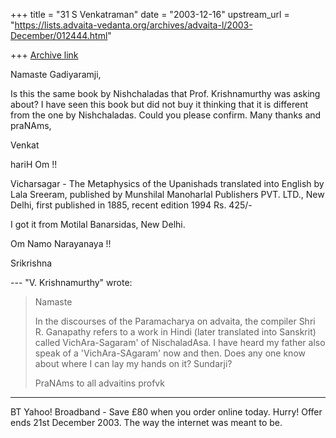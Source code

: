 +++
title = "31 S Venkatraman"
date = "2003-12-16"
upstream_url = "https://lists.advaita-vedanta.org/archives/advaita-l/2003-December/012444.html"

+++
[Archive link](https://lists.advaita-vedanta.org/archives/advaita-l/2003-December/012444.html)

Namaste Gadiyaramji,

Is this the same book by Nishchaladas that Prof. Krishnamurthy was asking about? I have seen this book but did not buy it thinking that it is different from the one by Nishchaladas. Could you please confirm. Many thanks and praNAms,

Venkat


hariH Om  !!

Vicharsagar - The Metaphysics of the Upanishads
translated into English by Lala Sreeram, published by
Munshilal Manoharlal Publishers PVT. LTD., New Delhi,
first published in 1885, recent edition 1994 Rs. 425/-

I got it from Motilal Banarsidas, New Delhi.

Om Namo Narayanaya !!

Srikrishna



--- "V. Krishnamurthy" 
wrote:
> Namaste
> 
> In the discourses of the Paramacharya on advaita, the
> compiler Shri R. Ganapathy refers to a work in Hindi
> (later translated into Sanskrit) called VichAra-Sagaram' of
> NischaladAsa. I have heard my father also speak of a
> 'VichAra-SAgaram' now and then. Does any one know about
> where I can lay my hands on it? Sundarji? 
> 
> PraNAms to all advaitins
> profvk 



---------------------------------
   BT Yahoo! Broadband - Save £80 when you order online today. Hurry! Offer ends 21st December 2003. The way the internet was meant to be. 

